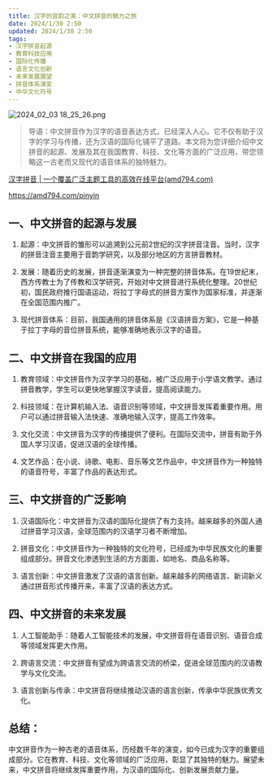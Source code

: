 ```yaml
---
title: 汉字的音韵之美：中文拼音的魅力之旅
date: 2024/1/30 2:50
updated: 2024/1/30 2:50
tags:
- 汉字拼音起源
- 教育科技应用
- 国际化传播
- 语言文化创新
- 未来发展展望
- 拼音体系演变
- 中华文化符号
---
```


<img src="https://static.cmdragon.cn/blog/images/2024_02_03 18_25_26.png@blog" title="2024_02_03 18_25_26.png" alt="2024_02_03 18_25_26.png"/>

> 导语：中文拼音作为汉字的语音表达方式，已经深入人心。它不仅有助于汉字的学习与传播，还为汉语的国际化铺平了道路。本文将为您详细介绍中文拼音的起源、发展及其在我国教育、科技、文化等方面的广泛应用，带您领略这一古老而又现代的语音体系的独特魅力。

[汉字拼音 | 一个覆盖广泛主题工具的高效在线平台(amd794.com)](https://amd794.com/pinyin)

https://amd794.com/pinyin

## 一、中文拼音的起源与发展

1. 起源：中文拼音的雏形可以追溯到公元前2世纪的汉字拼音注音。当时，汉字的拼音注音主要用于音韵学研究，以及部分地区的方言拼音教材。

2. 发展：随着历史的发展，拼音逐渐演变为一种完整的拼音体系。在19世纪末，西方传教士为了传教和汉学研究，开始对中文拼音进行系统化整理。20世纪初，国民政府推行国语运动，将拉丁字母式的拼音方案作为国家标准，并逐渐在全国范围内推广。

3. 现代拼音体系：目前，我国通用的拼音体系是《汉语拼音方案》，它是一种基于拉丁字母的音位拼音系统，能够准确地表示汉字的语音。

## 二、中文拼音在我国的应用

1. 教育领域：中文拼音作为汉字学习的基础，被广泛应用于小学语文教学。通过拼音教学，学生可以更快地掌握汉字读音，提高阅读能力。

2. 科技领域：在计算机输入法、语音识别等领域，中文拼音发挥着重要作用。用户可以通过拼音输入法快速、准确地输入汉字，提高工作效率。

3. 文化交流：中文拼音为汉字的传播提供了便利。在国际交流中，拼音有助于外国人学习汉语，促进汉语的全球传播。

4. 文艺作品：在小说、诗歌、电影、音乐等文艺作品中，中文拼音作为一种独特的语音符号，丰富了作品的表达形式。

## 三、中文拼音的广泛影响

1. 汉语国际化：中文拼音为汉语的国际化提供了有力支持。越来越多的外国人通过拼音学习汉语，全球范围内的汉语学习者不断增加。

2. 拼音文化：中文拼音作为一种独特的文化符号，已经成为中华民族文化的重要组成部分。拼音文化渗透到生活的方方面面，如地名、商品名称等。

3. 语言创新：中文拼音激发了汉语的语言创新。越来越多的网络语言、新词新义通过拼音形式传播开来，丰富了汉语的表达方式。

## 四、中文拼音的未来发展

1. 人工智能助手：随着人工智能技术的发展，中文拼音将在语音识别、语音合成等领域发挥更大作用。

2. 跨语言交流：中文拼音有望成为跨语言交流的桥梁，促进全球范围内的汉语教学与文化交流。

3. 语言创新与传承：中文拼音将继续推动汉语的语言创新，传承中华民族优秀文化。

## 总结：
中文拼音作为一种古老的语音体系，历经数千年的演变，如今已成为汉字的重要组成部分。它在教育、科技、文化等领域的广泛应用，彰显了其独特的魅力。展望未来，中文拼音将继续发挥重要作用，为汉语的国际化、创新发展贡献力量。
